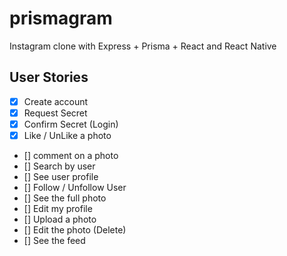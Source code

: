 # prismagram

Instagram clone with Express + Prisma + React and React Native

## User Stories

- [x] Create account
- [x] Request Secret
- [x] Confirm Secret (Login)
- [x] Like / UnLike a photo
- [] comment on a photo
- [] Search by user
- [] See user profile
- [] Follow / Unfollow User
- [] See the full photo
- [] Edit my profile
- [] Upload a photo
- [] Edit the photo (Delete)
- [] See the feed
